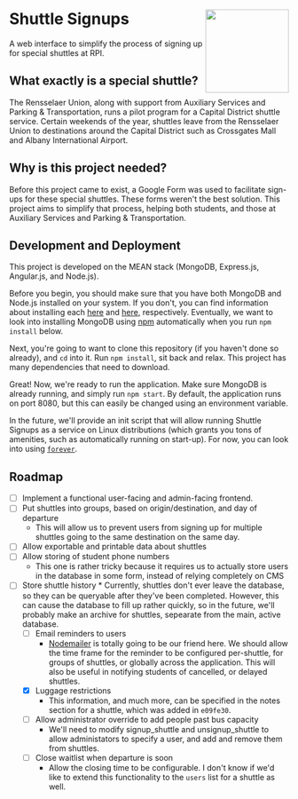 # Shuttle Signups [<img align="right" width="150px" src="http://webtech.union.rpi.edu/assets/css/images/wtg.png">](http://webtech.union.rpi.edu/)
A web interface to simplify the process of signing up for special shuttles at RPI.

## What exactly is a special shuttle?
The Rensselaer Union, along with support from Auxiliary Services and Parking & Transportation, runs a pilot program for a Capital District shuttle service. Certain weekends of the year, shuttles leave from the Rensselaer Union to destinations around the Capital District such as Crossgates Mall and Albany International Airport.

## Why is this project needed?
Before this project came to exist, a Google Form was used to facilitate sign-ups for these special shuttles. These forms weren't the best solution. This project aims to simplify that process, helping both students, and those at Auxiliary Services and Parking & Transportation.

## Development and Deployment
This project is developed on the MEAN stack (MongoDB, Express.js, Angular.js, and Node.js).

Before you begin, you should make sure that you have both MongoDB and Node.js installed on your system. If you don't, you can find information about installing each [here](https://docs.mongodb.com/v3.2/installation/) and [here](https://nodejs.org/en/download/package-manager/), respectively.
Eventually, we want to look into installing MongoDB using [npm](https://www.npmjs.com/) automatically when you run ```npm install``` below.

Next, you're going to want to clone this repository (if you haven't done so already), and ```cd``` into it. Run ```npm install```, sit back and relax. This project has many dependencies that need to download.

Great! Now, we're ready to run the application. Make sure MongoDB is already running, and simply run ```npm start```. By default, the application runs on port 8080, but this can easily be changed using an environment variable.

In the future, we'll provide an init script that will allow running Shuttle Signups as a service on Linux distributions (which grants you tons of amenities, such as automatically running on start-up). For now, you can look into using [```forever```](https://www.npmjs.com/package/forever).

## Roadmap
  - [ ] Implement a functional user-facing and admin-facing frontend.
  - [ ] Put shuttles into groups, based on origin/destination, and day of departure 
    * This will allow us to prevent users from signing up for multiple shuttles going to the same destination on the same day.
  - [ ] Allow exportable and printable data about shuttles
  - [ ] Allow storing of student phone numbers
    * This one is rather tricky because it requires us to actually store users in the database in some form, instead of relying completely on CMS
  - [ ] Store shuttle history
		* Currently, shuttles don't ever leave the database, so they can be queryable after they've been completed. However, this can cause the database to fill up rather quickly, so in the future, we'll probably make an archive for shuttles, sepearate from the main, active database.
	- [ ] Email reminders to users
		* [Nodemailer](https://nodemailer.com/) is totally going to be our friend here. We should allow the time frame for the reminder to be configured per-shuttle, for groups of shuttles, or globally across the application. This will also be useful in notifying students of cancelled, or delayed shuttles.
	- [X] Luggage restrictions
		* This information, and much more, can be specified in the notes section for a shuttle, which was added in ```e09fe30```.
	- [ ] Allow administrator override to add people past bus capacity
		* We'll need to modify signup_shuttle and unsignup_shuttle to allow administators to specify a user, and add and remove them from shuttles.
	- [ ] Close waitlist when departure is soon
		* Allow the closing time to be configurable. I don't know if we'd like to extend this functionality to the ```users``` list for a shuttle as well.
